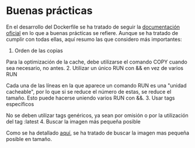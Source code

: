 # Buenas prácticas
En el desarrollo del Dockerfile se ha tratado de seguir la [documentación oficial](https://www.docker.com/blog/intro-guide-to-dockerfile-best-practices/) en lo que a buenas prácticas se refiere. Aunque se ha tratado de cumplir con todas ellas, aquí resumo las que considero más importantes:

1. Orden de las copias

  Para la optimización de la cache, debe utilizarse el comando COPY cuando sea necesario, no antes.
2. Utilizar un único RUN con && en vez de varios RUN

  Cada una de las líneas en la que aparece un comando RUN es una "unidad cacheable", por lo que si se reduce el número de estas, se reduce el tamaño. Esto puede hacerse uniendo varios RUN con &&.
3. Usar tags específicos

  No se deben utilizar tags genéricos, ya sean por omisión o por la utilización del tag :latest
4. Buscar la imagen más pequeña posible

  Como se ha detallado [aquí](https://github.com/AlbertoLejarraga/percepcion-relativa-deportistas/tree/master/docs/eleccionImagenDockerTest/README.md), se ha tratado de buscar la imagen mas pequeña posible en tamaño.
